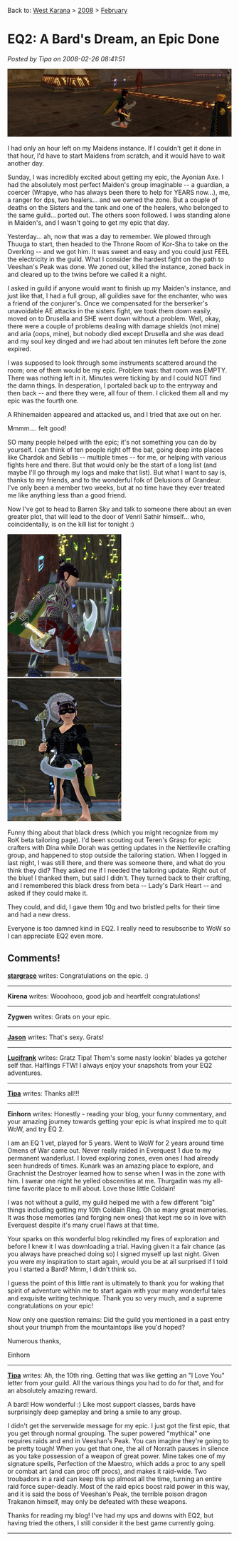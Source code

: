 Back to: [West Karana](/posts/westkarana.md) > [2008](/posts/2008/westkarana.md) > [February](./westkarana.md)
# EQ2: A Bard's Dream, an Epic Done

*Posted by Tipa on 2008-02-26 08:41:51*

![everquest2-2008-02-26-00-51-37-42.jpg](../../../uploads/2008/02/everquest2-2008-02-26-00-51-37-42.jpg)

I had only an hour left on my Maidens instance. If I couldn't get it done in that hour, I'd have to start Maidens from scratch, and it would have to wait another day.

Sunday, I was incredibly excited about getting my epic, the Ayonian Axe. I had the absolutely most perfect Maiden's group imaginable -- a guardian, a coercer (Wrapye, who has always been there to help for YEARS now...), me, a ranger for dps, two healers... and we owned the zone. But a couple of deaths on the Sisters and the tank and one of the healers, who belonged to the same guild... ported out. The others soon followed. I was standing alone in Maiden's, and I wasn't going to get my epic that day.

Yesterday... ah, now that was a day to remember. We plowed through Thuuga to start, then headed to the Throne Room of Kor-Sha to take on the Overking -- and we got him. It was sweet and easy and you could just FEEL the electricity in the guild. What I consider the hardest fight on the path to Veeshan's Peak was done. We zoned out, killed the instance, zoned back in and cleared up to the twins before we called it a night.

I asked in guild if anyone would want to finish up my Maiden's instance, and just like that, I had a full group, all guildies save for the enchanter, who was a friend of the conjurer's. Once we compensated for the berserker's unavoidable AE attacks in the sisters fight, we took them down easily, moved on to Drusella and SHE went down without a problem. Well, okay, there were a couple of problems dealing with damage shields (not mine) and aria (oops, mine), but nobody died except Drusella and she was dead and my soul key dinged and we had about ten minutes left before the zone expired.

I was supposed to look through some instruments scattered around the room; one of them would be my epic. Problem was: that room was EMPTY. There was nothing left in it. Minutes were ticking by and I could NOT find the damn things. In desperation, I portaled back up to the entryway and then back -- and there they were, all four of them. I clicked them all and my epic was the fourth one.

A Rhinemaiden appeared and attacked us, and I tried that axe out on her.

Mmmm.... felt good!

SO many people helped with the epic; it's not something you can do by yourself. I can think of ten people right off the bat, going deep into places like Chardok and Sebilis -- multiple times -- for me, or helping with various fights here and there. But that would only be the start of a long list (and maybe I'll go through my logs and make that list). But what I want to say is, thanks to my friends, and to the wonderful folk of Delusions of Grandeur. I've only been a member two weeks, but at no time have they ever treated me like anything less than a good friend.

Now I've got to head to Barren Sky and talk to someone there about an even greater plot, that will lead to the door of Venril Sathir himself... who, coincidentally, is on the kill list for tonight :)

![everquest2-2008-02-26-06-57-44-12.jpg](../../../uploads/2008/02/everquest2-2008-02-26-06-57-44-12.jpg) ![everquest2-2008-02-26-06-59-14-14.jpg](../../../uploads/2008/02/everquest2-2008-02-26-06-59-14-14.jpg)

Funny thing about that black dress (which you might recognize from my RoK beta tailoring page). I'd been scouting out Teren's Grasp for epic crafters with Dina while Dorah was getting updates in the Nettleville crafting group, and happened to stop outside the tailoring station. When I logged in last night, I was still there, and there was someone there, and what do you think they did? They asked me if I needed the tailoring update. Right out of the blue! I thanked them, but said I didn't. They turned back to their crafting, and I remembered this black dress from beta -- Lady's Dark Heart -- and asked if they could make it.

They could, and did, I gave them 10g and two bristled pelts for their time and had a new dress. 

Everyone is too damned kind in EQ2. I really need to resubscribe to WoW so I can appreciate EQ2 even more.

## Comments!

**[stargrace](http://mmoquests.com)** writes: Congratulations on the epic. :)

---

**Kirena** writes: Wooohooo, good job and heartfelt congratulations!

---

**Zygwen** writes: Grats on your epic.

---

**[Jason](http://www.channelmassive.com)** writes: That's sexy. Grats!

---

**[Lucifrank](http://tenfoldhate.com)** writes: Gratz Tipa! Them's some nasty lookin' blades ya gotcher self thar. Halflings FTW! I always enjoy your snapshots from your EQ2 adventures.

---

**[Tipa](https://chasingdings.com)** writes: Thanks all!!!

---

**Einhorn** writes: Honestly - reading your blog, your funny commentary, and your amazing journey towards getting your epic is what inspired me to quit WoW, and try EQ 2.

I am an EQ 1 vet, played for 5 years. Went to WoW for 2 years around time Omens of War came out. Never really raided in Everquest 1 due to my permanent wanderlust. I loved exploring zones, even ones I had already seen hundreds of times. Kunark was an amazing place to explore, and Grachnist the Destroyer learned how to sense when I was in the zone with him. I swear one night he yelled obscenities at me. Thurgadin was my all-time favorite place to mill about. Love those little Coldain!

I was not without a guild, my guild helped me with a few different "big" things including getting my 10th Coldain Ring. Oh so many great memories. It was those memories (and forging new ones) that kept me so in love with Everquest despite it's many cruel flaws at that time.

Your sparks on this wonderful blog rekindled my fires of exploration and before I knew it I was downloading a trial. Having given it a fair chance (as you always have preached doing so) I signed myself up last night. Given you were my inspiration to start again, would you be at all surprised if I told you I started a Bard? Mmm, I didn't think so.

I guess the point of this little rant is ultimately to thank you for waking that spirit of adventure within me to start again with your many wonderful tales and exquisite writing technique. Thank you so very much, and a supreme congratulations on your epic! 

Now only one question remains: Did the guild you mentioned in a past entry shout your triumph from the mountaintops like you'd hoped?

Numerous thanks,

Einhorn

---

**[Tipa](https://chasingdings.com)** writes: Ah, the 10th ring. Getting that was like getting an "I Love You" letter from your guild. All the various things you had to do for that, and for an absolutely amazing reward.

A bard! How wonderful :) Like most support classes, bards have surprisingly deep gameplay and bring a smile to any group.

I didn't get the serverwide message for my epic. I just got the first epic, that you get through normal grouping. The super powered "mythical" one requires raids and end in Veeshan's Peak. You can imagine they're going to be pretty tough! When you get that one, the all of Norrath pauses in silence as you take possession of a weapon of great power. Mine takes one of my signature spells, Perfection of the Maestro, which adds a proc to any spell or combat art (and can proc off procs), and makes it raid-wide. Two troubadors in a raid can keep this up almost all the time, turning an entire raid force super-deadly. Most of the raid epics boost raid power in this way, and it is said the boss of Veeshan's Peak, the terrible poison dragon Trakanon himself, may only be defeated with these weapons.

Thanks for reading my blog! I've had my ups and downs with EQ2, but having tried the others, I still consider it the best game currently going.

---

